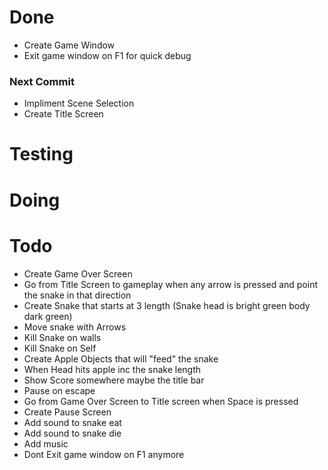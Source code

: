 # Done
* Create Game Window
* Exit game window on F1 for quick debug

### Next Commit
* Impliment Scene Selection
* Create Title Screen

# Testing

# Doing

# Todo
* Create Game Over Screen
* Go from Title Screen to gameplay when any arrow is pressed and point the snake in that direction
* Create Snake that starts at 3 length (Snake head is bright green body dark green)
* Move snake with Arrows
* Kill Snake on walls
* Kill Snake on Self
* Create Apple Objects that will "feed" the snake
* When Head hits apple inc the snake length
* Show Score somewhere maybe the title bar
* Pause on escape
* Go from Game Over Screen to Title screen when Space is pressed
* Create Pause Screen
* Add sound to snake eat
* Add sound to snake die
* Add music
* Dont Exit game window on F1 anymore